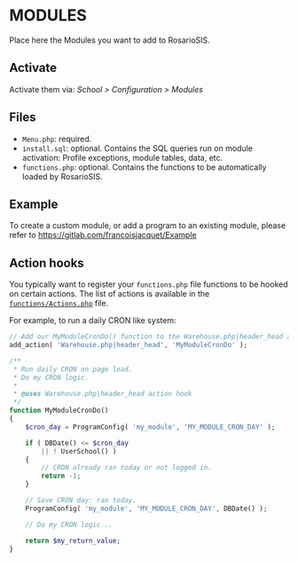 # MODULES

Place here the Modules you want to add to RosarioSIS.

## Activate

Activate them via:
_School > Configuration > Modules_

## Files

- `Menu.php`: required.
- `install.sql`: optional. Contains the SQL queries run on module activation: Profile exceptions, module tables, data, etc.
- `functions.php`: optional. Contains the functions to be automatically loaded by RosarioSIS.

## Example

To create a custom module, or add a program to an existing module, please refer to https://gitlab.com/francoisjacquet/Example

## Action hooks

You typically want to register your `functions.php` file functions to be hooked on certain actions. The list of actions is available in the [`functions/Actions.php`](https://gitlab.com/francoisjacquet/rosariosis/blob/mobile/functions/Actions.php) file.

For example, to run a daily CRON like system:
```php
// Add our MyModuleCronDo() function to the Warehouse.php|header_head action.
add_action( 'Warehouse.php|header_head', 'MyModuleCronDo' );

/**
 * Run daily CRON on page load.
 * Do my CRON logic.
 *
 * @uses Warehouse.php|header_head action hook
 */
function MyModuleCronDo()
{
	$cron_day = ProgramConfig( 'my_module', 'MY_MODULE_CRON_DAY' );

	if ( DBDate() <= $cron_day
		|| ! UserSchool() )
	{
		// CRON already ran today or not logged in.
		return -1;
	}

	// Save CRON day: ran today.
	ProgramConfig( 'my_module', 'MY_MODULE_CRON_DAY', DBDate() );

	// Do my CRON logic...

	return $my_return_value;
}
```
